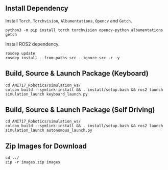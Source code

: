 ## Install Dependency
Install `Torch`, `Torchvision`, `Albumentations`, `Opencv` and `Getch`.<br/>
```
python3 -m pip install torch torchvision opencv-python albumentations getch
```
Install ROS2 dependency.<br/>
```
rosdep update
rosdep install --from-paths src --ignore-src -r -y
```

## Build, Source & Launch Package (Keyboard)
```
cd ANI717_Robotics/simulation_ws/
colcon build --symlink-install && . install/setup.bash && ros2 launch simulation_launch keyboard_launch.py
```

## Build, Source & Launch Package (Self Driving)
```
cd ANI717_Robotics/simulation_ws/
colcon build --symlink-install && . install/setup.bash && ros2 launch simulation_launch autonomous_launch.py
```

## Zip Images for Download
```
cd ../
zip -r images.zip images
```
